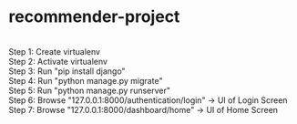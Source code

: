 # recommender-project
<br />
Step 1: Create virtualenv <br />
Step 2: Activate virtualenv <br />
Step 3: Run "pip install django" <br />
Step 4: Run "python manage.py migrate" <br />
Step 5: Run "python manage.py runserver" <br />
Step 6: Browse "127.0.0.1:8000/authentication/login" -> UI of Login Screen <br />
Step 7: Browse "127.0.0.1:8000/dashboard/home" -> UI of Home Screen <br />
